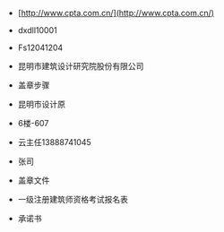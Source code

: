 -   [http://www.cpta.com.cn/](http://www.cpta.com.cn/)

-   dxdll10001
-   Fs12041204

-   昆明市建筑设计研究院股份有限公司

-   盖章步骤
-   昆明市设计原
-   6楼-607
-   云主任13888741045
-   张司

-   盖章文件
-   一级注册建筑师资格考试报名表
-   承诺书